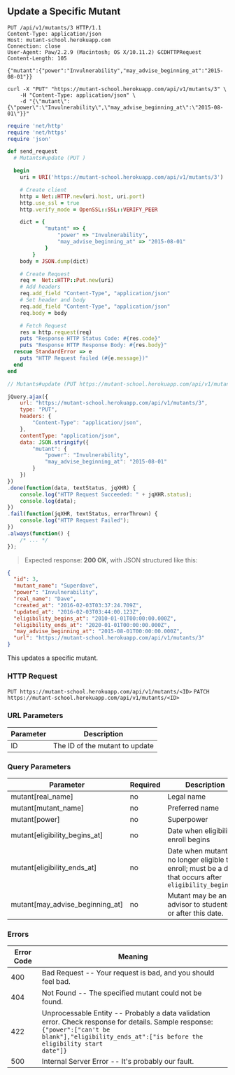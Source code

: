 ## Update a Specific Mutant

```http
PUT /api/v1/mutants/3 HTTP/1.1
Content-Type: application/json
Host: mutant-school.herokuapp.com
Connection: close
User-Agent: Paw/2.2.9 (Macintosh; OS X/10.11.2) GCDHTTPRequest
Content-Length: 105

{"mutant":{"power":"Invulnerability","may_advise_beginning_at":"2015-08-01"}}
```

```shell
curl -X "PUT" "https://mutant-school.herokuapp.com/api/v1/mutants/3" \
	-H "Content-Type: application/json" \
	-d "{\"mutant\":{\"power\":\"Invulnerability\",\"may_advise_beginning_at\":\"2015-08-01\"}}"
```

```ruby
require 'net/http'
require 'net/https'
require 'json'

def send_request
  # Mutants#update (PUT )

  begin
    uri = URI('https://mutant-school.herokuapp.com/api/v1/mutants/3')

    # Create client
    http = Net::HTTP.new(uri.host, uri.port)
    http.use_ssl = true
    http.verify_mode = OpenSSL::SSL::VERIFY_PEER

    dict = {
            "mutant" => {
                "power" => "Invulnerability",
                "may_advise_beginning_at" => "2015-08-01"
            }
        }
    body = JSON.dump(dict)

    # Create Request
    req =  Net::HTTP::Put.new(uri)
    # Add headers
    req.add_field "Content-Type", "application/json"
    # Set header and body
    req.add_field "Content-Type", "application/json"
    req.body = body

    # Fetch Request
    res = http.request(req)
    puts "Response HTTP Status Code: #{res.code}"
    puts "Response HTTP Response Body: #{res.body}"
  rescue StandardError => e
    puts "HTTP Request failed (#{e.message})"
  end
end
```

```javascript
// Mutants#update (PUT https://mutant-school.herokuapp.com/api/v1/mutants/3)

jQuery.ajax({
    url: "https://mutant-school.herokuapp.com/api/v1/mutants/3",
    type: "PUT",
    headers: {
        "Content-Type": "application/json",
    },
    contentType: "application/json",
    data: JSON.stringify({
        "mutant": {
            "power": "Invulnerability",
            "may_advise_beginning_at": "2015-08-01"
        }
    })
})
.done(function(data, textStatus, jqXHR) {
    console.log("HTTP Request Succeeded: " + jqXHR.status);
    console.log(data);
})
.fail(function(jqXHR, textStatus, errorThrown) {
    console.log("HTTP Request Failed");
})
.always(function() {
    /* ... */
});
```

> Expected response: **200 OK**, with JSON structured like this:

```json
{
  "id": 3,
  "mutant_name": "Superdave",
  "power": "Invulnerability",
  "real_name": "Dave",
  "created_at": "2016-02-03T03:37:24.709Z",
  "updated_at": "2016-02-03T03:44:00.123Z",
  "eligibility_begins_at": "2010-01-01T00:00:00.000Z",
  "eligibility_ends_at": "2020-01-01T00:00:00.000Z",
  "may_advise_beginning_at": "2015-08-01T00:00:00.000Z",
  "url": "https://mutant-school.herokuapp.com/api/v1/mutants/3"
}
```

This updates a specific mutant.

### HTTP Request

`PUT https://mutant-school.herokuapp.com/api/v1/mutants/<ID>`
`PATCH https://mutant-school.herokuapp.com/api/v1/mutants/<ID>`

### URL Parameters

Parameter | Description
--------- | -----------
ID        | The ID of the mutant to update

### Query Parameters

Parameter                       | Required | Description
---------                       | -------  | -----------
mutant[real_name]               | no       | Legal name
mutant[mutant_name]             | no       | Preferred name
mutant[power]                   | no       | Superpower
mutant[eligibility_begins_at]   | no       | Date when eligibility to enroll begins
mutant[eligibility_ends_at]     | no       | Date when mutant is no longer eligible to enroll; must be a date that occurs after `eligibility_begins_at`
mutant[may_advise_beginning_at] | no       | Mutant may be an advisor to students on or after this date.

### Errors

Error Code | Meaning
---------- | -------
400        | Bad Request -- Your request is bad, and you should feel bad.
404        | Not Found -- The specified mutant could not be found.
422        | Unprocessable Entity -- Probably a data validation error. Check response for details. Sample response: <br><code>{"power":["can't be blank"],"eligibility_ends_at":["is before the eligibility start date"]}</code>
500        | Internal Server Error -- It's probably our fault.
